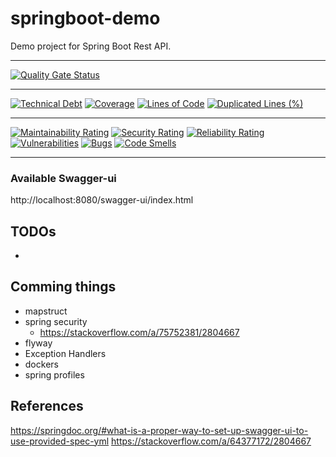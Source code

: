 # springboot-demo

Demo project for Spring Boot Rest API.

---
[![Quality Gate Status](https://sonarcloud.io/api/project_badges/measure?project=sgcharameli-github_springboot-demo&metric=alert_status)](https://sonarcloud.io/summary/new_code?id=sgcharameli-github_springboot-demo)

---
[![Technical Debt](https://sonarcloud.io/api/project_badges/measure?project=sgcharameli-github_springboot-demo&metric=sqale_index)](https://sonarcloud.io/summary/new_code?id=sgcharameli-github_springboot-demo)
[![Coverage](https://sonarcloud.io/api/project_badges/measure?project=sgcharameli-github_springboot-demo&metric=coverage)](https://sonarcloud.io/summary/new_code?id=sgcharameli-github_springboot-demo)
[![Lines of Code](https://sonarcloud.io/api/project_badges/measure?project=sgcharameli-github_springboot-demo&metric=ncloc)](https://sonarcloud.io/summary/new_code?id=sgcharameli-github_springboot-demo)
[![Duplicated Lines (%)](https://sonarcloud.io/api/project_badges/measure?project=sgcharameli-github_springboot-demo&metric=duplicated_lines_density)](https://sonarcloud.io/summary/new_code?id=sgcharameli-github_springboot-demo)

---
[![Maintainability Rating](https://sonarcloud.io/api/project_badges/measure?project=sgcharameli-github_springboot-demo&metric=sqale_rating)](https://sonarcloud.io/summary/new_code?id=sgcharameli-github_springboot-demo)
[![Security Rating](https://sonarcloud.io/api/project_badges/measure?project=sgcharameli-github_springboot-demo&metric=security_rating)](https://sonarcloud.io/summary/new_code?id=sgcharameli-github_springboot-demo)
[![Reliability Rating](https://sonarcloud.io/api/project_badges/measure?project=sgcharameli-github_springboot-demo&metric=reliability_rating)](https://sonarcloud.io/summary/new_code?id=sgcharameli-github_springboot-demo)
[![Vulnerabilities](https://sonarcloud.io/api/project_badges/measure?project=sgcharameli-github_springboot-demo&metric=vulnerabilities)](https://sonarcloud.io/summary/new_code?id=sgcharameli-github_springboot-demo)
[![Bugs](https://sonarcloud.io/api/project_badges/measure?project=sgcharameli-github_springboot-demo&metric=bugs)](https://sonarcloud.io/summary/new_code?id=sgcharameli-github_springboot-demo)
[![Code Smells](https://sonarcloud.io/api/project_badges/measure?project=sgcharameli-github_springboot-demo&metric=code_smells)](https://sonarcloud.io/summary/new_code?id=sgcharameli-github_springboot-demo)

---

### Available Swagger-ui

http://localhost:8080/swagger-ui/index.html

## TODOs
- 

## Comming things
- mapstruct
- spring security
  - https://stackoverflow.com/a/75752381/2804667
- flyway
- Exception Handlers
- dockers
- spring profiles

## References
https://springdoc.org/#what-is-a-proper-way-to-set-up-swagger-ui-to-use-provided-spec-yml
https://stackoverflow.com/a/64377172/2804667
